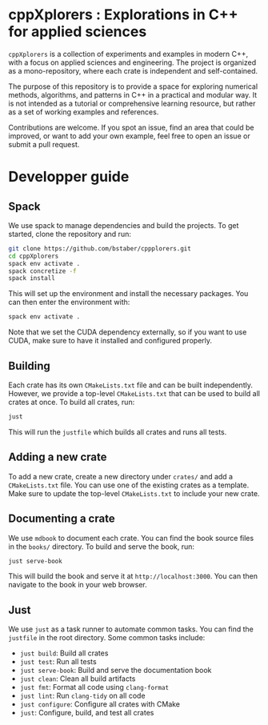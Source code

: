 # cppXplorers : Explorations in C++ for applied sciences

`cppXplorers` is a collection of experiments and examples in modern C++, with a focus on applied sciences and engineering. The project is organized as a mono-repository, where each crate is independent and self-contained.

The purpose of this repository is to provide a space for exploring numerical methods, algorithms, and patterns in C++ in a practical and modular way. It is not intended as a tutorial or comprehensive learning resource, but rather as a set of working examples and references.

Contributions are welcome. If you spot an issue, find an area that could be improved, or want to add your own example, feel free to open an issue or submit a pull request.

# Developper guide

## Spack

We use spack to manage dependencies and build the projects. To get started, clone the repository and run:

```bash
git clone https://github.com/bstaber/cppplorers.git
cd cppXplorers
spack env activate .
spack concretize -f
spack install
```

This will set up the environment and install the necessary packages. You can then enter the environment with:

```bash
spack env activate .
```

Note that we set the CUDA dependency externally, so if you want to use CUDA, make sure to have it installed and configured properly.

## Building

Each crate has its own `CMakeLists.txt` file and can be built independently. However, we provide a top-level `CMakeLists.txt` that can be used to build all crates at once. To build all crates, run:

```bash
just
```

This will run the `justfile` which builds all crates and runs all tests.

## Adding a new crate

To add a new crate, create a new directory under `crates/` and add a `CMakeLists.txt` file. You can use one of the existing crates as a template. Make sure to update the top-level `CMakeLists.txt` to include your new crate.

## Documenting a crate
We use `mdbook` to document each crate. You can find the book source files in the `books/` directory.  To build and serve the book, run:

```bash
just serve-book
```

This will build the book and serve it at `http://localhost:3000`. You can then navigate to the book in your web browser.

## Just

We use `just` as a task runner to automate common tasks. You can find the `justfile` in the root directory. Some common tasks include:

- `just build`: Build all crates
- `just test`: Run all tests
- `just serve-book`: Build and serve the documentation book
- `just clean`: Clean all build artifacts
- `just fmt`: Format all code using `clang-format`
- `just lint`: Run `clang-tidy` on all code
- `just configure`: Configure all crates with CMake
- `just`: Configure, build, and test all crates